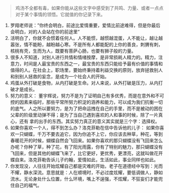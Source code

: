 > 鸡汤不全都有毒，如果你能从这些文字中感受到了共鸣、力量、或者一点点对于某个事情的领悟。它就值的你记录下来。


1. 罗翔老师说：”你终会明白，前途比爱情重要，爱情比前途难得，但是你最后会明白，对的人会站在你的前途里“
2. 活明白了，你就不会惯着任何人。人不能惯，越惯越混蛋，人不能让，越让越嚣张，情不能盼，越盼越心寒。不是所有人都能配的上你的善良，刺猬有刺，核桃有壳，生而为人，既要有菩萨心肠，也要有狮子般的力量。
3. 很多人不知道，对别人进行共情和情绪按摩，是非常损耗人精力的。精力，注意力，时间是人最宝贵的东西之一，最宝贵的东西只能给予最有价值的事情和值得的人。在社会上，职场里，要始终秉持着利益交换的原则，放弃拯救别人和别别人拯救的妄念，是成为一个社会人的开始。
4. 鸡蛋从外打破是食物，从内打破是生命。对人来说，从外打破是压力，从内打破才是成长。
5. 努力的意义： 董宇辉说，努力不是为了证明自己有多优秀，而是在意外和不可控的因素来临时，那些平常所努力积淀的涵养和能力，可以成为我们抗衡一切的底气。人之所以要努力，是为了把命运拽在自己的手里，而不是被动的困在父辈的阶级里动弹不得；是为了当自己遇到喜欢的人和事的时候，除了一片真心，还有 拿的出手的东西。其实努力真正的意义其实就是三个字：选择权。
6. 如果你喜欢一个人，得不到怎么办？洛克菲勒在信中告诉他的儿子： 如果你喜欢一只蝴蝶，千万不要去追它，因为你追不上它，你应该去种草，种花，等到春暖花开的时候，蝴蝶自然会飞回来。如果你喜欢的那只蝴蝶没有飞回来怎么办呢？你种了草，种了花，有了阳光雨露，你有了特别的魅力，那只蝴蝶没有飞回来，但是其他的蝴蝶飞来了，比它更好，更优秀，更漂亮，这就叫做花开蝶自来。洛克菲勒告诉儿子约翰，爱情如此，生活如此，事业同样也如此。
7. 你发现没，人往往开始炫耀自己都是灾难的开始，老子在道德经中写到：光而不耀，静水深流。意思就是：人在顺境时，不必过度炫耀，要低调做人，静如流水。无论身处什么位置，什么环境，嘴上不逞强，不炫耀，不狂妄们才能兜住自己的福气。